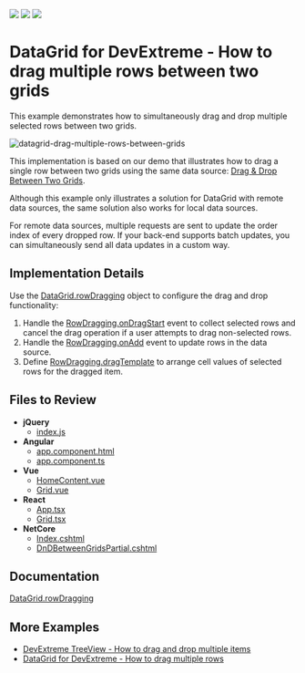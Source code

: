 <!-- default badges list -->
![](https://img.shields.io/endpoint?url=https://codecentral.devexpress.com/api/v1/VersionRange/629412578/22.2.3%2B)
[![](https://img.shields.io/badge/Open_in_DevExpress_Support_Center-FF7200?style=flat-square&logo=DevExpress&logoColor=white)](https://supportcenter.devexpress.com/ticket/details/T1160747)
[![](https://img.shields.io/badge/📖_How_to_use_DevExpress_Examples-e9f6fc?style=flat-square)](https://docs.devexpress.com/GeneralInformation/403183)
<!-- default badges end -->
# DataGrid for DevExtreme - How to drag multiple rows between two grids

This example demonstrates how to simultaneously drag and drop multiple selected rows between two grids.

![datagrid-drag-multiple-rows-between-grids](https://user-images.githubusercontent.com/21377435/232749557-c2557670-e658-4680-a58c-35092a9529f7.gif)

This implementation is based on our demo that illustrates how to drag a single row between two grids using the same data source: [Drag & Drop Between Two Grids](https://js.devexpress.com/Demos/WidgetsGallery/Demo/DataGrid/DnDBetweenGrids/jQuery/Light/).

Although this example only illustrates a solution for DataGrid with remote data sources, the same solution also works for local data sources.

For remote data sources, multiple requests are sent to update the order index of every dropped row. If your back-end supports batch updates, you can simultaneously send all data updates in a custom way.

## Implementation Details

Use the [DataGrid.rowDragging](https://js.devexpress.com/Documentation/ApiReference/UI_Components/dxDataGrid/Configuration/rowDragging/) object to configure the drag and drop functionality:
1) Handle the [RowDragging.onDragStart](https://js.devexpress.com/Documentation/ApiReference/UI_Components/dxDataGrid/Configuration/rowDragging/#onDragStart) event to collect selected rows and cancel the drag operation if a user attempts to drag non-selected rows.
2) Handle the [RowDragging.onAdd](https://js.devexpress.com/Documentation/ApiReference/UI_Components/dxDataGrid/Configuration/rowDragging/#onAdd) event to update rows in the data source.
3) Define [RowDragging.dragTemplate](https://js.devexpress.com/Documentation/ApiReference/UI_Components/dxDataGrid/Configuration/rowDragging/#dragTemplate) to arrange cell values of selected rows for the dragged item.

## Files to Review

- **jQuery**
    - [index.js](jQuery/src/index.js)
- **Angular**
    - [app.component.html](Angular/src/app/app.component.html)
    - [app.component.ts](Angular/src/app/app.component.ts)
- **Vue**
    - [HomeContent.vue](Vue/src/components/HomeContent.vue)
    - [Grid.vue](Vue/src/components/Grid.vue)
- **React**
    - [App.tsx](React/src/App.tsx)
    - [Grid.tsx](React/src/Grid.tsx)
- **NetCore**    
    - [Index.cshtml](ASP.NET%20Core/Views/Home/Index.cshtml)
    - [DnDBetweenGridsPartial.cshtml](ASP.NET%20Core/Views/Home/DnDBetweenGridsPartial.cshtml)

## Documentation

[DataGrid.rowDragging](https://js.devexpress.com/Documentation/ApiReference/UI_Components/dxDataGrid/Configuration/rowDragging/)

## More Examples

- [DevExtreme TreeView - How to drag and drop multiple items](https://github.com/DevExpress-Examples/devextreme-treeview-drag-and-drop-multiple-items)
- [DataGrid for DevExtreme - How to drag multiple rows](https://github.com/DevExpress-Examples/devextreme-datagrid-drag-multiple-rows)
